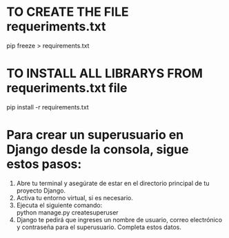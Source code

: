 # TO CREATE THE FILE requeriments.txt
pip freeze > requirements.txt

# TO INSTALL ALL LIBRARYS FROM requeriments.txt file
pip install -r requirements.txt

# Para crear un superusuario en Django desde la consola, sigue estos pasos:

1. Abre tu terminal y asegúrate de estar en el directorio principal de tu proyecto Django.
2. Activa tu entorno virtual, si es necesario.
3. Ejecuta el siguiente comando:   
   python manage.py createsuperuser  
4. Django te pedirá que ingreses un nombre de usuario, correo electrónico y contraseña para el superusuario. Completa estos datos.
